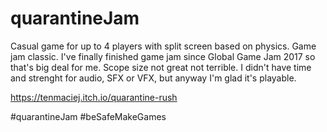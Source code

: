 # quarantineJam

Casual game for up to 4 players with split screen based on physics. Game jam classic. I've finally finished game jam since Global Game Jam 2017 so that's big deal for me. Scope size not great not terrible. I didn't have time and strenght for audio, SFX or VFX, but anyway I'm glad it's playable. 

https://tenmaciej.itch.io/quarantine-rush

#quarantineJam #beSafeMakeGames
